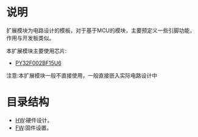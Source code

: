 # 说明

扩展模块为电路设计的模板，对于基于MCU的模块，主要预定义一些引脚功能，作用与开发板类似。

本扩展模块主要使用芯片:

- [PY32F002BF15U6](https://www.puyasemi.com/py32_xilie/2712.html)

注意:本扩展模块一般不直接使用，一般直接嵌入实际电路设计中

# 目录结构

- [HW](HW):硬件设计。
- [FW](FW):固件设置。